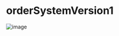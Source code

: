 # orderSystemVersion1
![image](https://user-images.githubusercontent.com/31757314/159166473-78c4cf88-4e5e-49bd-8fc1-7d8bfeb0ed3d.png)
